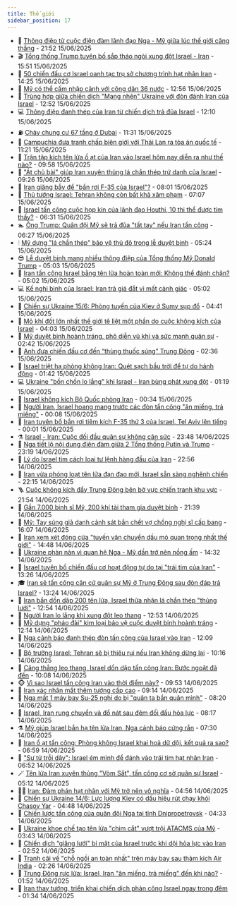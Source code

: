 ```yaml
---
title: Thế giới
sidebar_position: 17
---
```


<!-- dantri-the-gioi:START -->
- 🌋 [Thông điệp từ cuộc điện đàm lãnh đạo Nga - Mỹ giữa lúc thế giới căng thẳng](https://dantri.com.vn/the-gioi/thong-diep-tu-cuoc-dien-dam-lanh-dao-nga-my-giua-luc-the-gioi-cang-thang-20250615185642256.htm) - 21:52 15/06/2025
- 🎬 [Tổng thống Trump tuyên bố sắp tháo ngòi xung đột Israel - Iran](https://dantri.com.vn/the-gioi/tong-thong-trump-tuyen-bo-sap-thao-ngoi-xung-dot-israel-iran-20250615224734496.htm) - 15:51 15/06/2025
- 🧰 [50 chiến đấu cơ Israel oanh tạc trụ sở chương trình hạt nhân Iran](https://dantri.com.vn/the-gioi/50-chien-dau-co-israel-oanh-tac-tru-so-chuong-trinh-hat-nhan-iran-20250615212135816.htm) - 14:25 15/06/2025
- 🌋 [Mỹ có thể cấm nhập cảnh với công dân 36 nước](https://dantri.com.vn/the-gioi/my-co-the-cam-nhap-canh-voi-cong-dan-36-nuoc-20250615195023647.htm) - 12:56 15/06/2025
- 🗽 [Trùng hợp giữa chiến dịch &quot;Mạng nhện&quot; Ukraine với đòn đánh Iran của Israel](https://dantri.com.vn/the-gioi/trung-hop-giua-chien-dich-mang-nhen-ukraine-voi-don-danh-iran-cua-israel-20250615195204514.htm) - 12:52 15/06/2025
- 💻 [Thông điệp đanh thép của Iran từ chiến dịch trả đũa Israel](https://dantri.com.vn/the-gioi/thong-diep-danh-thep-cua-iran-tu-chien-dich-tra-dua-israel-20250615190947930.htm) - 12:10 15/06/2025
- ⛽️ [Cháy chung cư 67 tầng ở Dubai](https://dantri.com.vn/the-gioi/chay-chung-cu-67-tang-o-dubai-20250615183116648.htm) - 11:31 15/06/2025
- 🤩 [Campuchia đưa tranh chấp biên giới với Thái Lan ra tòa án quốc tế](https://dantri.com.vn/the-gioi/campuchia-dua-tranh-chap-bien-gioi-voi-thai-lan-ra-toa-an-quoc-te-20250615181634429.htm) - 11:21 15/06/2025
- 🧐 [Trận tập kích tên lửa ồ ạt của Iran vào Israel hôm nay diễn ra như thế nào?](https://dantri.com.vn/the-gioi/tran-tap-kich-ten-lua-o-at-cua-iran-vao-israel-hom-nay-dien-ra-nhu-the-nao-20250615165747269.htm) - 09:58 15/06/2025
- 🎊 [&quot;Át chủ bài&quot; giúp Iran xuyên thủng lá chắn thép trứ danh của Israel](https://dantri.com.vn/the-gioi/at-chu-bai-giup-iran-xuyen-thung-la-chan-thep-tru-danh-cua-israel-20250615153049423.htm) - 09:26 15/06/2025
- 📝 [Iran giăng bẫy để &quot;bắn rơi F-35 của Israel&quot;?](https://dantri.com.vn/the-gioi/iran-giang-bay-de-ban-roi-f-35-cua-israel-20250615145147353.htm) - 08:01 15/06/2025
- 🤡 [Thủ tướng Israel: Tehran không còn bất khả xâm phạm](https://dantri.com.vn/the-gioi/thu-tuong-israel-tehran-khong-con-bat-kha-xam-pham-20250615133835931.htm) - 07:07 15/06/2025
- 🥷 [Israel tấn công cuộc họp kín của lãnh đạo Houthi, 10 thi thể được tìm thấy?](https://dantri.com.vn/the-gioi/israel-tan-cong-cuoc-hop-kin-cua-lanh-dao-houthi-10-thi-the-duoc-tim-thay-20250615130607004.htm) - 06:31 15/06/2025
- 🏊 [Ông Trump: Quân đội Mỹ sẽ trả đũa &quot;tất tay&quot; nếu Iran tấn công](https://dantri.com.vn/the-gioi/ong-trump-quan-doi-my-se-tra-dua-tat-tay-neu-iran-tan-cong-20250615124323022.htm) - 06:27 15/06/2025
- 🕯 [Mỹ dựng &quot;lá chắn thép&quot; bảo vệ thủ đô trong lễ duyệt binh](https://dantri.com.vn/the-gioi/my-dung-la-chan-thep-bao-ve-thu-do-trong-le-duyet-binh-20250615122119939.htm) - 05:24 15/06/2025
- 😎 [Lễ duyệt binh mang nhiều thông điệp của Tổng thống Mỹ Donald Trump](https://dantri.com.vn/the-gioi/le-duyet-binh-mang-nhieu-thong-diep-cua-tong-thong-my-donald-trump-20250615120003795.htm) - 05:03 15/06/2025
- 🌈 [Iran tấn công Israel bằng tên lửa hoàn toàn mới: Không thể đánh chặn?](https://dantri.com.vn/the-gioi/iran-tan-cong-israel-bang-ten-lua-hoan-toan-moi-khong-the-danh-chan-20250615115713965.htm) - 05:02 15/06/2025
- 💻 [Kế nghi binh của Israel: Iran trả giá đắt vì mất cảnh giác](https://dantri.com.vn/the-gioi/ke-nghi-binh-cua-israel-iran-tra-gia-dat-vi-mat-canh-giac-20250615115034889.htm) - 05:02 15/06/2025
- 🤖 [Chiến sự Ukraine 15/6: Phòng tuyến của Kiev ở Sumy sụp đổ](https://dantri.com.vn/the-gioi/chien-su-ukraine-156-phong-tuyen-cua-kiev-o-sumy-sup-do-20250615114105376.htm) - 04:41 15/06/2025
- 🦏 [Mỏ khí đốt lớn nhất thế giới tê liệt một phần do cuộc không kích của Israel](https://dantri.com.vn/the-gioi/mo-khi-dot-lon-nhat-the-gioi-te-liet-mot-phan-do-cuoc-khong-kich-cua-israel-20250615105857921.htm) - 04:03 15/06/2025
- 🌁 [Mỹ duyệt binh hoành tráng, phô diễn vũ khí và sức mạnh quân sự](https://dantri.com.vn/the-gioi/my-duyet-binh-hoanh-trang-pho-dien-vu-khi-va-suc-manh-quan-su-20250615093705155.htm) - 02:42 15/06/2025
- 🐘 [Anh đưa chiến đấu cơ đến “thùng thuốc súng” Trung Đông](https://dantri.com.vn/the-gioi/anh-dua-chien-dau-co-den-thung-thuoc-sung-trung-dong-20250615092543374.htm) - 02:36 15/06/2025
- 🥷 [Israel triệt hạ phòng không Iran: Quét sạch bầu trời để tự do hành động](https://dantri.com.vn/the-gioi/israel-triet-ha-phong-khong-iran-quet-sach-bau-troi-de-tu-do-hanh-dong-20250615083353552.htm) - 01:42 15/06/2025
- 💻 [Ukraine &quot;bồn chồn lo lắng&quot; khi Israel - Iran bùng phát xung đột](https://dantri.com.vn/the-gioi/ukraine-bon-chon-lo-lang-khi-israel-iran-bung-phat-xung-dot-20250615080448774.htm) - 01:19 15/06/2025
- 🎡 [Israel không kích Bộ Quốc phòng Iran](https://dantri.com.vn/the-gioi/israel-khong-kich-bo-quoc-phong-iran-20250615072907742.htm) - 00:34 15/06/2025
- 🧰 [Người Iran, Israel hoang mang trước các đòn tấn công &quot;ăn miếng, trả miếng&quot;](https://dantri.com.vn/the-gioi/nguoi-iran-israel-hoang-mang-truoc-cac-don-tan-cong-an-mieng-tra-mieng-20250614200137182.htm) - 00:08 15/06/2025
- 🥸 [Iran tuyên bố bắn rơi tiêm kích F-35 thứ 3 của Israel, Tel Aviv lên tiếng](https://dantri.com.vn/the-gioi/iran-tuyen-bo-ban-roi-tiem-kich-f-35-thu-3-cua-israel-tel-aviv-len-tieng-20250615065157659.htm) - 00:01 15/06/2025
- ⚗️ [Israel - Iran: Cuộc đối đầu quân sự không cân sức](https://dantri.com.vn/the-gioi/israel-iran-cuoc-doi-dau-quan-su-khong-can-suc-20250614231444022.htm) - 23:48 14/06/2025
- 🌮 [Nga tiết lộ nội dung điện đàm giữa 2 Tổng thống Putin và Trump](https://dantri.com.vn/the-gioi/nga-tiet-lo-noi-dung-dien-dam-giua-2-tong-thong-putin-va-trump-20250615061203178.htm) - 23:19 14/06/2025
- 🎃 [Lý do Israel tìm cách loại tư lệnh hàng đầu của Iran](https://dantri.com.vn/the-gioi/ly-do-israel-tim-cach-loai-tu-lenh-hang-dau-cua-iran-20250614121510317.htm) - 22:56 14/06/2025
- 💫 [Iran vừa phóng loạt tên lửa đạn đạo mới, Israel sẵn sàng nghênh chiến](https://dantri.com.vn/the-gioi/iran-vua-phong-loat-ten-lua-dan-dao-moi-israel-san-sang-nghenh-chien-20250615051221151.htm) - 22:15 14/06/2025
- 🪜 [Cuộc không kích đẩy Trung Đông bên bờ vực chiến tranh khu vực](https://dantri.com.vn/the-gioi/cuoc-khong-kich-day-trung-dong-ben-bo-vuc-chien-tranh-khu-vuc-20250614225903437.htm) - 21:54 14/06/2025
- 🌋 [Gần 7.000 binh sĩ Mỹ, 200 khí tài tham gia duyệt binh](https://dantri.com.vn/the-gioi/gan-7000-binh-si-my-200-khi-tai-tham-gia-duyet-binh-20250614222343946.htm) - 21:39 14/06/2025
- 🦏 [Mỹ: Tay súng giả danh cảnh sát bắn chết vợ chồng nghị sĩ cấp bang](https://dantri.com.vn/the-gioi/my-tay-sung-gia-danh-canh-sat-ban-chet-vo-chong-nghi-si-cap-bang-20250614225724298.htm) - 16:07 14/06/2025
- 👀 [Iran xem xét đóng cửa &quot;tuyến vận chuyển dầu mỏ quan trọng nhất thế giới&quot;](https://dantri.com.vn/the-gioi/iran-xem-xet-dong-cua-tuyen-van-chuyen-dau-mo-quan-trong-nhat-the-gioi-20250614205853799.htm) - 14:48 14/06/2025
- 🧰 [Ukraine phàn nàn vì quan hệ Nga - Mỹ dần trở nên nồng ấm](https://dantri.com.vn/the-gioi/ukraine-phan-nan-vi-quan-he-nga-my-dan-tro-nen-nong-am-20250614204656193.htm) - 14:32 14/06/2025
- 🚀 [Israel tuyên bố chiến đấu cơ hoạt động tự do tại &quot;trái tim của Iran&quot;](https://dantri.com.vn/the-gioi/israel-tuyen-bo-chien-dau-co-hoat-dong-tu-do-tai-trai-tim-cua-iran-20250614201400105.htm) - 13:26 14/06/2025
- 🎓 [Iran sẽ tấn công căn cứ quân sự Mỹ ở Trung Đông sau đòn đáp trả Israel?](https://dantri.com.vn/the-gioi/iran-se-tan-cong-can-cu-quan-su-my-o-trung-dong-sau-don-dap-tra-israel-20250614190336367.htm) - 13:24 14/06/2025
- 🥸 [Iran bắn dồn dập 200 tên lửa, Israel thừa nhận lá chắn thép &quot;thủng lưới&quot;](https://dantri.com.vn/the-gioi/iran-ban-don-dap-200-ten-lua-israel-thua-nhan-la-chan-thep-thung-luoi-20250614192031490.htm) - 12:54 14/06/2025
- 🦅 [Người Iran lo lắng khi xung đột leo thang](https://dantri.com.vn/the-gioi/nguoi-iran-lo-lang-khi-xung-dot-leo-thang-20250614165202165.htm) - 12:53 14/06/2025
- 🤭 [Mỹ dựng &quot;pháo đài&quot; kim loại bảo vệ cuộc duyệt binh hoành tráng](https://dantri.com.vn/the-gioi/my-dung-phao-dai-kim-loai-bao-ve-cuoc-duyet-binh-hoanh-trang-20250614190023137.htm) - 12:14 14/06/2025
- 🤖 [Nga cảnh báo đanh thép đòn tấn công của Israel vào Iran](https://dantri.com.vn/the-gioi/nga-canh-bao-danh-thep-don-tan-cong-cua-israel-vao-iran-20250614185025289.htm) - 12:09 14/06/2025
- 🐲 [Bộ trưởng Israel: Tehran sẽ bị thiêu rụi nếu Iran không dừng lại](https://dantri.com.vn/the-gioi/bo-truong-israel-tehran-se-bi-thieu-rui-neu-iran-khong-dung-lai-20250614171119523.htm) - 10:16 14/06/2025
- 🫣 [Căng thẳng leo thang, Israel dồn dập tấn công Iran: Bước ngoặt đã đến](https://dantri.com.vn/the-gioi/cang-thang-leo-thang-israel-don-dap-tan-cong-iran-buoc-ngoat-da-den-20250614170610605.htm) - 10:08 14/06/2025
- 🐵 [Vì sao Israel tấn công Iran vào thời điểm này?](https://dantri.com.vn/the-gioi/vi-sao-israel-tan-cong-iran-vao-thoi-diem-nay-20250614163834260.htm) - 09:53 14/06/2025
- 🫶 [Iran xác nhận mất thêm tướng cấp cao](https://dantri.com.vn/the-gioi/iran-xac-nhan-mat-them-tuong-cap-cao-20250614155937080.htm) - 09:14 14/06/2025
- 💃 [Nga mất 1 máy bay Su-25 nghi do bị &quot;quân ta bắn quân mình&quot;](https://dantri.com.vn/the-gioi/nga-mat-1-may-bay-su-25-nghi-do-bi-quan-ta-ban-quan-minh-20250614115714547.htm) - 08:20 14/06/2025
- 💫 [Israel, Iran rung chuyển và đổ nát sau đêm đối đầu hỏa lực](https://dantri.com.vn/the-gioi/israel-iran-rung-chuyen-va-do-nat-sau-dem-doi-dau-hoa-luc-20250614151231278.htm) - 08:17 14/06/2025
- ⚗️ [Mỹ giúp Israel bắn hạ tên lửa Iran, Nga cảnh báo cứng rắn](https://dantri.com.vn/the-gioi/my-giup-israel-ban-ha-ten-lua-iran-nga-canh-bao-cung-ran-20250614141112917.htm) - 07:30 14/06/2025
- 🥷 [Iran ồ ạt tấn công: Phòng không Israel khai hoả dữ dội, kết quả ra sao?](https://dantri.com.vn/the-gioi/iran-o-at-tan-cong-phong-khong-israel-khai-hoa-du-doi-ket-qua-ra-sao-20250614123618802.htm) - 06:59 14/06/2025
- 🥸 [&quot;Sư tử trỗi dậy&quot;: Israel ém mình để đánh vào trái tim hạt nhân Iran](https://dantri.com.vn/the-gioi/su-tu-troi-day-israel-em-minh-de-danh-vao-trai-tim-hat-nhan-iran-20250614131929467.htm) - 06:52 14/06/2025
- 🪄 [Tên lửa Iran xuyên thủng &quot;Vòm Sắt&quot;, tấn công cơ sở quân sự Israel](https://dantri.com.vn/the-gioi/ten-lua-iran-xuyen-thung-vom-sat-tan-cong-co-so-quan-su-israel-20250614120649423.htm) - 05:12 14/06/2025
- 🧑‍💻 [Iran: Đàm phán hạt nhân với Mỹ trở nên vô nghĩa](https://dantri.com.vn/the-gioi/iran-dam-phan-hat-nhan-voi-my-tro-nen-vo-nghia-20250614114854788.htm) - 04:56 14/06/2025
- 🤭 [Chiến sự Ukraine 14/6: Lực lượng Kiev có dấu hiệu rút chạy khỏi Chasov Yar](https://dantri.com.vn/the-gioi/chien-su-ukraine-146-luc-luong-kiev-co-dau-hieu-rut-chay-khoi-chasov-yar-20250614113839815.htm) - 04:48 14/06/2025
- 🗽 [Chiến lược tấn công của quân đội Nga tại tỉnh Dnipropetrovsk](https://dantri.com.vn/the-gioi/chien-luoc-tan-cong-cua-quan-doi-nga-tai-tinh-dnipropetrovsk-20250614113259533.htm) - 04:33 14/06/2025
- 🤖 [Ukraine khoe chế tạo tên lửa &quot;chim cắt&quot; vượt trội ATACMS của Mỹ](https://dantri.com.vn/the-gioi/ukraine-khoe-che-tao-ten-lua-chim-cat-vuot-troi-atacms-cua-my-20250614102632915.htm) - 03:43 14/06/2025
- 🌈 [Chiến dịch “giăng lưới&quot; bí mật của Israel trước khi dội hỏa lực vào Iran](https://dantri.com.vn/the-gioi/chien-dich-giang-luoi-bi-mat-cua-israel-truoc-khi-doi-hoa-luc-vao-iran-20250614094049171.htm) - 02:52 14/06/2025
- 🤩 [Tranh cãi về &quot;chỗ ngồi an toàn nhất&quot; trên máy bay sau thảm kịch Air India](https://dantri.com.vn/the-gioi/tranh-cai-ve-cho-ngoi-an-toan-nhat-tren-may-bay-sau-tham-kich-air-india-20250614083657751.htm) - 02:26 14/06/2025
- 🤗 [Trung Đông rực lửa: Israel, Iran &quot;ăn miếng, trả miếng&quot; đến khi nào?](https://dantri.com.vn/the-gioi/trung-dong-ruc-lua-israel-iran-an-mieng-tra-mieng-den-khi-nao-20250614082121390.htm) - 01:52 14/06/2025
- 🙉 [Iran thay tướng, triển khai chiến dịch phản công Israel ngay trong đêm](https://dantri.com.vn/the-gioi/iran-thay-tuong-trien-khai-chien-dich-phan-cong-israel-ngay-trong-dem-20250614083357474.htm) - 01:34 14/06/2025<!-- dantri-the-gioi:END -->
